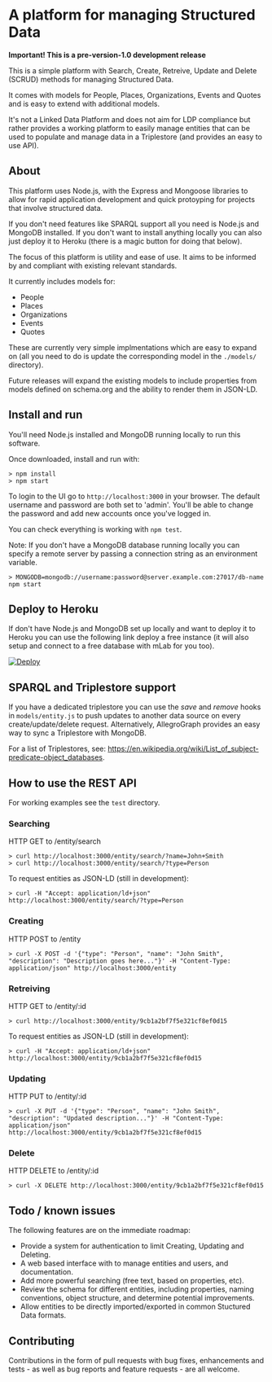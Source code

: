 # A platform for managing Structured Data

**Important! This is a pre-version-1.0 development release**

This is a simple platform with Search, Create, Retreive, Update and Delete (SCRUD) methods for managing Structured Data.

It comes with models for People, Places, Organizations, Events and Quotes and is easy to extend with additional models.

It's not a Linked Data Platform and does not aim for LDP compliance but rather provides a working platform to easily manage entities that can be used to populate and manage data in a Triplestore (and provides an easy to use API).

## About 

This platform uses Node.js, with the Express and Mongoose libraries to allow for rapid application development and quick protoyping for projects that involve structured data.

If you don't need features like SPARQL support all you need is Node.js and MongoDB installed. If you don't want to install anything locally you can also just deploy it to Heroku (there is a magic button for doing that below).

The focus of this platform is utility and ease of use. It aims to be informed by and compliant with existing relevant standards.

It currently includes models for:

* People
* Places
* Organizations
* Events
* Quotes

These are currently very simple implmentations which are easy to expand on (all you need to do is update the corresponding model in the `./models/` directory).

Future releases will expand the existing models to include properties from models defined on schema.org and the ability to render them in JSON-LD.

## Install and run

You'll need Node.js installed and MongoDB running locally to run this software.

Once downloaded, install and run with:

    > npm install
    > npm start

To login to the UI go to `http://localhost:3000` in your browser. The default username and password are both set to 'admin'. You'll be able to change the password and add new accounts once you've logged in.

You can check everything is working with `npm test`.

Note: If you don't have a MongoDB database running locally you can specify a remote server by passing a connection string as an environment variable.

    > MONGODB=mongodb://username:password@server.example.com:27017/db-name npm start

## Deploy to Heroku

If don't have Node.js and MongoDB set up locally and want to deploy it to Heroku you can use the following link deploy a free instance (it will also setup and connect to a free database with mLab for you too).

[![Deploy](https://www.herokucdn.com/deploy/button.png)](https://heroku.com/deploy?template=https://github.com/glitchdigital/structured-data-editor)

## SPARQL and Triplestore support

If you have a dedicated triplestore you can use the _save_ and _remove_ hooks in `models/entity.js` to push updates to another data source on every create/update/delete request. Alternatively, AllegroGraph provides an easy way to sync a Triplestore with MongoDB.

For a list of Triplestores, see:  https://en.wikipedia.org/wiki/List_of_subject-predicate-object_databases.

## How to use the REST API

For working examples see the `test` directory.

### Searching

HTTP GET to /entity/search

    > curl http://localhost:3000/entity/search/?name=John+Smith
    > curl http://localhost:3000/entity/search/?type=Person

To request entities as JSON-LD (still in development):

    > curl -H "Accept: application/ld+json" http://localhost:3000/entity/search/?type=Person

### Creating

HTTP POST to /entity

    > curl -X POST -d '{"type": "Person", "name": "John Smith", "description": "Description goes here..."}' -H "Content-Type: application/json" http://localhost:3000/entity

### Retreiving

HTTP GET to /entity/:id

    > curl http://localhost:3000/entity/9cb1a2bf7f5e321cf8ef0d15

To request entities as JSON-LD (still in development):

    > curl -H "Accept: application/ld+json" http://localhost:3000/entity/9cb1a2bf7f5e321cf8ef0d15

### Updating

HTTP PUT to /entity/:id

    > curl -X PUT -d '{"type": "Person", "name": "John Smith", "description": "Updated description..."}' -H "Content-Type: application/json" http://localhost:3000/entity/9cb1a2bf7f5e321cf8ef0d15

### Delete

HTTP DELETE to /entity/:id

    > curl -X DELETE http://localhost:3000/entity/9cb1a2bf7f5e321cf8ef0d15

## Todo / known issues

The following features are on the immediate roadmap:

* Provide a system for authentication to limit Creating, Updating and Deleting.
* A web based interface with to manage entities and users, and documentation.
* Add more powerful searching (free text, based on properties, etc).
* Review the schema for different entities, including properties, naming conventions, object structure, and determine potential improvements.
* Allow entities to be directly imported/exported in common Stuctured Data formats.

## Contributing

Contributions in the form of pull requests with bug fixes, enhancements and tests - as well as bug reports and feature requests - are all welcome.
